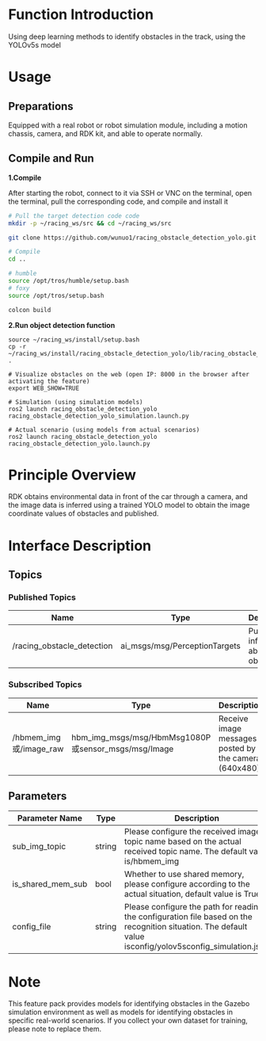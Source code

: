# Function Introduction

Using deep learning methods to identify obstacles in the track, using the YOLOv5s model

# Usage

## Preparations

Equipped with a real robot or robot simulation module, including a motion chassis, camera, and RDK kit, and able to operate normally.

## Compile and Run
**1.Compile**

After starting the robot, connect to it via SSH or VNC on the terminal, open the terminal, pull the corresponding code, and compile and install it

```bash
# Pull the target detection code code
mkdir -p ~/racing_ws/src && cd ~/racing_ws/src

git clone https://github.com/wunuo1/racing_obstacle_detection_yolo.git -b feature-x3

# Compile
cd ..

# humble
source /opt/tros/humble/setup.bash
# foxy
source /opt/tros/setup.bash

colcon build
```

**2.Run object detection function**

```shell
source ~/racing_ws/install/setup.bash
cp -r ~/racing_ws/install/racing_obstacle_detection_yolo/lib/racing_obstacle_detection_yolo/config/ .

# Visualize obstacles on the web (open IP: 8000 in the browser after activating the feature)
export WEB_SHOW=TRUE

# Simulation (using simulation models)
ros2 launch racing_obstacle_detection_yolo racing_obstacle_detection_yolo_simulation.launch.py

# Actual scenario (using models from actual scenarios)
ros2 launch racing_obstacle_detection_yolo racing_obstacle_detection_yolo.launch.py
```


# Principle Overview

RDK obtains environmental data in front of the car through a camera, and the image data is inferred using a trained YOLO model to obtain the image coordinate values of obstacles and published.

# Interface Description

## Topics

### Published Topics

| Name                          | Type                                                     | Description                                                   |
| ----------------------------- | ------------------------------------------------------------ | ------------------------------------------------------ |
| /racing_obstacle_detection    | ai_msgs/msg/PerceptionTargets             | Publishes information about obstacles                 |

### Subscribed Topics
| Name                          | Type                                                     | Description                                                   |
| ----------------------------- | ------------------------------------------------------------ | ------------------------------------------------------ |
| /hbmem_img或/image_raw       | hbm_img_msgs/msg/HbmMsg1080P或sensor_msgs/msg/Image        | Receive image messages posted by the camera (640x480)     |

## Parameters

| Parameter Name       | Type        | Description    |
| --------------------- | ----------- | ------------------------------------------------------------------------------------------------------------------------------------- |
| sub_img_topic       | string | Please configure the received image topic name based on the actual received topic name. The default value is/hbmem_img |
| is_shared_mem_sub   | bool | Whether to use shared memory, please configure according to the actual situation, default value is True |
| config_file | string | Please configure the path for reading the configuration file based on the recognition situation. The default value isconfig/yolov5sconfig_simulation.json |

# Note
This feature pack provides models for identifying obstacles in the Gazebo simulation environment as well as models for identifying obstacles in specific real-world scenarios. If you collect your own dataset for training, please note to replace them.